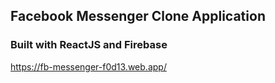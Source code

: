 ## Facebook Messenger Clone Application

### Built with ReactJS and Firebase

https://fb-messenger-f0d13.web.app/
